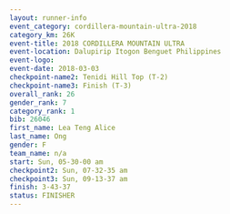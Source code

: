 ```yaml
---
layout: runner-info 
event_category: cordillera-mountain-ultra-2018 
category_km: 26K 
event-title: 2018 CORDILLERA MOUNTAIN ULTRA 
event-location: Dalupirip Itogon Benguet Philippines 
event-logo: 
event-date: 2018-03-03 
checkpoint-name2: Tenidi Hill Top (T-2) 
checkpoint-name3: Finish (T-3) 
overall_rank: 26
gender_rank: 7
category_rank: 1
bib: 26046
first_name: Lea Teng Alice
last_name: Ong
gender: F
team_name: n/a
start: Sun, 05-30-00 am
checkpoint2: Sun, 07-32-35 am
checkpoint3: Sun, 09-13-37 am
finish: 3-43-37
status: FINISHER
---
```


